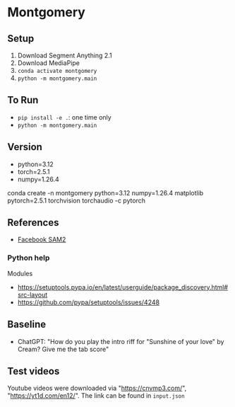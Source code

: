 # Montgomery

## Setup

1. Download Segment Anything 2.1
2. Download MediaPipe
3. `conda activate montgomery`
4. `python -m montgomery.main`

## To Run

- `pip install -e .`: one time only
- `python -m montgomery.main`

## Version

- python=3.12
- torch=2.5.1
- numpy=1.26.4

conda create -n montgomery python=3.12 numpy=1.26.4 matplotlib pytorch=2.5.1 torchvision torchaudio -c pytorch

## References

- [Facebook SAM2](https://github.com/facebookresearch/sam2)

### Python help

Modules
- https://setuptools.pypa.io/en/latest/userguide/package_discovery.html#src-layout
- https://github.com/pypa/setuptools/issues/4248

## Baseline

- ChatGPT: "How do you play the intro riff for "Sunshine of your love" by Cream? Give me the tab score"

## Test videos

Youtube videos were downloaded via "https://cnvmp3.com/", "https://yt1d.com/en12/". The link can be found in `input.json`
